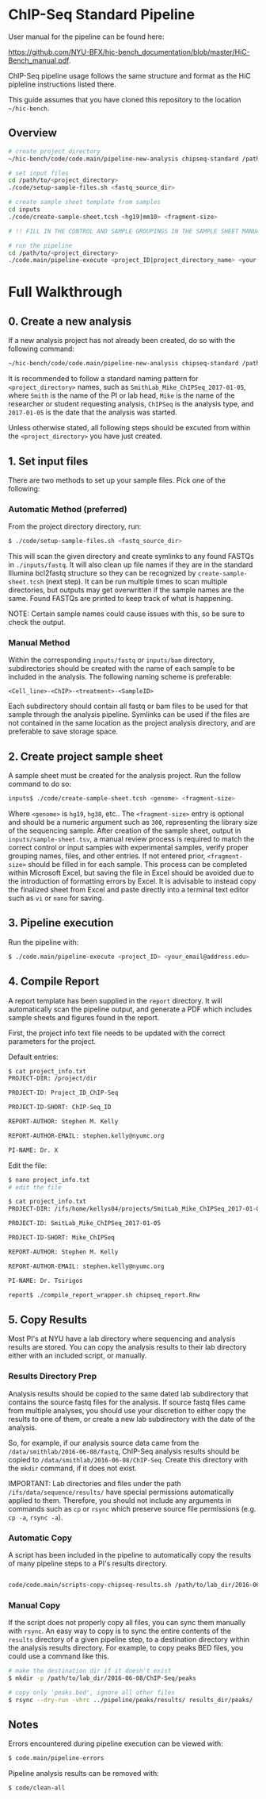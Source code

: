 # ChIP-Seq Standard Pipeline

User manual for the pipeline can be found here:

https://github.com/NYU-BFX/hic-bench_documentation/blob/master/HiC-Bench_manual.pdf.

ChIP-Seq pipeline usage follows the same structure and format as the HiC pipleline instructions listed there.

This guide assumes that you have cloned this repository to the location `~/hic-bench`. 

## Overview

```bash
# create project directory
~/hic-bench/code/code.main/pipeline-new-analysis chipseq-standard /path/to/<project_directory>

# set input files
cd /path/to/<project_directory>
./code/setup-sample-files.sh <fastq_source_dir>

# create sample sheet template from samples
cd inputs
./code/create-sample-sheet.tcsh <hg19|mm10> <fragment-size>

# !! FILL IN THE CONTROL AND SAMPLE GROUPINGS IN THE SAMPLE SHEET MANUALLY !!

# run the pipeline
cd /path/to/<project_directory>
./code.main/pipeline-execute <project_ID|project_directory_name> <your.email.goes.here@address.edu>

```


# Full Walkthrough
## 0. Create a new analysis

If a new analysis project has not already been created, do so with the following command:

```bash
~/hic-bench/code/code.main/pipeline-new-analysis chipseq-standard /path/to/<project_directory>
```

It is recommended to follow a standard naming pattern for `<project_directory>` names, such as `SmithLab_Mike_ChIPSeq_2017-01-05`, where `Smith` is the name of the PI or lab head, `Mike` is the name of the researcher or student requesting analysis, `ChIPSeq` is the analysis type, and `2017-01-05` is the date that the analysis was started.

Unless otherwise stated, all following steps should be excuted from within the `<project_directory>` you have just created. 

## 1. Set input files

There are two methods to set up your sample files. Pick one of the following:

### Automatic Method (preferred)

From the project directory directory, run:
```bash
$ ./code/setup-sample-files.sh <fastq_source_dir>
```
This will scan the given directory and create symlinks to any found FASTQs in `./inputs/fastq`. It will also clean up file names if they are in the standard Illumina bcl2fastq structure so they can be recognized by `create-sample-sheet.tcsh` (next step). It can be run multiple times to scan multiple directories, but outputs may get overwritten if the sample names are the same. Found FASTQs are printed to keep track of what is happening.

NOTE: Certain sample names could cause issues with this, so be sure to check the output. 

### Manual Method 

Within the corresponding `inputs/fastq` or `inputs/bam` directory, subdirectories should be created with the name of each sample to be included in the analysis. The following naming scheme is preferable:

`<Cell_line>-<ChIP>-<treatment>-<SampleID>`

Each subdirectory should contain all fastq or bam files to be used for that sample through the analysis pipeline. Symlinks can be used if the files are not contained in the same location as the project analysis directory, and are preferable to save storage space. 



## 2. Create project sample sheet

A sample sheet must be created for the analysis project. Run the follow command to do so:

```bash
inputs$ ./code/create-sample-sheet.tcsh <genome> <fragment-size>
```

Where `<genome>` is `hg19`, `hg38`, etc.. The `<fragment-size>` entry is optional and should be a numeric argument such as `300`, representing the library size of the sequencing sample. After creation of the sample sheet, output in `inputs/sample-sheet.tsv`, a manual review process is required to match the correct control or input samples with experimental samples, verify proper grouping names, files, and other entries. If not entered prior, `<fragment-size>` should be filled in for each sample. This process can be completed within Microsoft Excel, but saving the file in Excel should be avoided due to the introduction of formatting errors by Excel. It is advisable to instead copy the finalized sheet from Excel and paste directly into a terminal text editor such as `vi` or `nano` for saving.

## 3. Pipeline execution

Run the pipeline with:

```bash
$ ./code.main/pipeline-execute <project_ID> <your_email@address.edu>
```

## 4. Compile Report

A report template has been supplied in the `report` directory. It will automatically scan the pipeline output, and generate a PDF which includes sample sheets and figures found in the report. 

First, the project info text file needs to be updated with the correct parameters for the project. 

Default entries:
```bash
$ cat project_info.txt
PROJECT-DIR: /project/dir

PROJECT-ID: Project_ID_ChIP-Seq

PROJECT-ID-SHORT: ChIP-Seq_ID

REPORT-AUTHOR: Stephen M. Kelly

REPORT-AUTHOR-EMAIL: stephen.kelly@nyumc.org

PI-NAME: Dr. X
```

Edit the file:
```bash
$ nano project_info.txt
# edit the file

$ cat project_info.txt
PROJECT-DIR: /ifs/home/kellys04/projects/SmitLab_Mike_ChIPSeq_2017-01-05

PROJECT-ID: SmitLab_Mike_ChIPSeq_2017-01-05

PROJECT-ID-SHORT: Mike_ChIPSeq

REPORT-AUTHOR: Stephen M. Kelly

REPORT-AUTHOR-EMAIL: stephen.kelly@nyumc.org

PI-NAME: Dr. Tsirigos
```

```bash
report$ ./compile_report_wrapper.sh chipseq_report.Rnw
```

## 5. Copy Results

Most PI's at NYU have a lab directory where sequencing and analysis results are stored. You can copy the analysis results to their lab directory either with an included script, or manually. 

### Results Directory Prep

Analysis results should be copied to the same dated lab subdirectory that contains the source fastq files for the analysis. If source fastq files came from multiple analyses, you should use your discretion to either copy the results to one of them, or create a new lab subdirectory with the date of the analysis. 

So, for example, if our analysis source data came from the `/data/smithlab/2016-06-08/fastq`, ChIP-Seq analysis results should be copied to `/data/smithlab/2016-06-08/ChIP-Seq`. Create this directory with the `mkdir` command, if it does not exist. 

IMPORTANT: Lab directories and files under the path `/ifs/data/sequence/results/` have special permissions automatically applied to them. Therefore, you should not include any arguments in commands such as `cp` or `rsync` which preserve source file permissions (e.g. `cp -a`, `rsync -a`). 

### Automatic Copy

A script has been included in the pipeline to automatically copy the results of many pipeline steps to a PI's results directory.

```bash

code/code.main/scripts-copy-chipseq-results.sh /path/to/lab_dir/2016-06-08/ChIP-Seq <project_directory>

```
### Manual Copy

If the script does not properly copy all files, you can sync them manually with `rsync`. An easy way to copy is to sync the entire contents of the `results` directory of a given pipeline step, to a destination directory within the analysis results directory. For example, to copy peaks BED files, you could use a command like this.

```bash
# make the destination dir if it doesn't exist
$ mkdir -p /path/to/lab_dir/2016-06-08/ChIP-Seq/peaks

# copy only 'peaks.bed', ignore all other files
$ rsync --dry-run -vhrc ../pipeline/peaks/results/ results_dir/peaks/ --include="*/" --include="peaks.bed" --exclude="*"
```

## Notes

Errors encountered during pipeline execution can be viewed with:

```bash
$ code.main/pipeline-errors
```

Pipeline analysis results can be removed with:

```bash
$ code/clean-all
```

